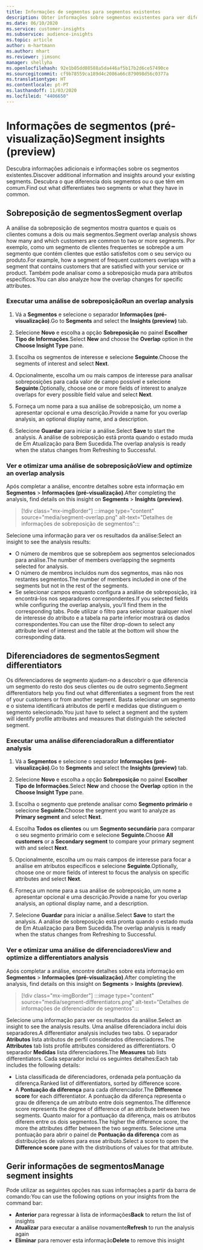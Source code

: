```yaml
---
title: Informações de segmentos para segmentos existentes
description: Obter informações sobre segmentos existentes para ver diferenças e pontos em comum.
ms.date: 06/10/2020
ms.service: customer-insights
ms.subservice: audience-insights
ms.topic: article
author: m-hartmann
ms.author: mhart
ms.reviewer: jimsonc
manager: shellyha
ms.openlocfilehash: 92e1b05dd08588a5da446af5b17b2d6ce57490ce
ms.sourcegitcommit: cf9b78559ca189d4c2086a66c879098d56c0377a
ms.translationtype: HT
ms.contentlocale: pt-PT
ms.lasthandoff: 11/03/2020
ms.locfileid: "4406650"
---
```

# <a name="segment-insights-preview"></a><span data-ttu-id="d3535-103">Informações de segmentos (pré-visualização)</span><span class="sxs-lookup"><span data-stu-id="d3535-103">Segment insights (preview)</span></span>

<span data-ttu-id="d3535-104">Descubra informações adicionais e informações sobre os segmentos existentes.</span><span class="sxs-lookup"><span data-stu-id="d3535-104">Discover additional information and insights around your existing segments.</span></span> <span data-ttu-id="d3535-105">Descubra o que diferencia dois segmentos ou o que têm em comum.</span><span class="sxs-lookup"><span data-stu-id="d3535-105">Find out what differentiates two segments or what they have in common.</span></span>

## <a name="segment-overlap"></a><span data-ttu-id="d3535-106">Sobreposição de segmentos</span><span class="sxs-lookup"><span data-stu-id="d3535-106">Segment overlap</span></span>

<span data-ttu-id="d3535-107">A análise da sobreposição de segmentos mostra quantos e quais os clientes comuns a dois ou mais segmentos.</span><span class="sxs-lookup"><span data-stu-id="d3535-107">Segment overlap analysis shows how many and which customers are common to two or more segments.</span></span> <span data-ttu-id="d3535-108">Por exemplo, como um segmento de clientes frequentes se sobrepõe a um segmento que contém clientes que estão satisfeitos com o seu serviço ou produto.</span><span class="sxs-lookup"><span data-stu-id="d3535-108">For example, how a segment of frequent customers overlaps with a segment that contains customers that are satisfied with your service or product.</span></span>
<span data-ttu-id="d3535-109">Também pode analisar como a sobreposição muda para atributos específicos.</span><span class="sxs-lookup"><span data-stu-id="d3535-109">You can also analyze how the overlap changes for specific attributes.</span></span>

### <a name="run-an-overlap-analysis"></a><span data-ttu-id="d3535-110">Executar uma análise de sobreposição</span><span class="sxs-lookup"><span data-stu-id="d3535-110">Run an overlap analysis</span></span>

1. <span data-ttu-id="d3535-111">Vá a **Segmentos** e selecione o separador **Informações (pré-visualização)**.</span><span class="sxs-lookup"><span data-stu-id="d3535-111">Go to **Segments** and select the **Insights (preview)** tab.</span></span>

1. <span data-ttu-id="d3535-112">Selecione **Novo** e escolha a opção **Sobreposição** no painel **Escolher Tipo de Informações**.</span><span class="sxs-lookup"><span data-stu-id="d3535-112">Select **New** and choose the **Overlap** option in the **Choose Insight Type** pane.</span></span>

1. <span data-ttu-id="d3535-113">Escolha os segmentos de interesse e selecione **Seguinte**.</span><span class="sxs-lookup"><span data-stu-id="d3535-113">Choose the segments of interest and select **Next**.</span></span>

1. <span data-ttu-id="d3535-114">Opcionalmente, escolha um ou mais campos de interesse para analisar sobreposições para cada valor de campo possível e selecione **Seguinte**.</span><span class="sxs-lookup"><span data-stu-id="d3535-114">Optionally, choose one or more fields of interest to analyze overlaps for every possible field value and select **Next**.</span></span>

1. <span data-ttu-id="d3535-115">Forneça um nome para a sua análise de sobreposição, um nome a apresentar opcional e uma descrição.</span><span class="sxs-lookup"><span data-stu-id="d3535-115">Provide a name for you overlap analysis, an optional display name, and a description.</span></span>

1. <span data-ttu-id="d3535-116">Selecione **Guardar** para iniciar a análise.</span><span class="sxs-lookup"><span data-stu-id="d3535-116">Select **Save** to start the analysis.</span></span> <span data-ttu-id="d3535-117">A análise de sobreposição está pronta quando o estado muda de Em Atualização para Bem Sucedida.</span><span class="sxs-lookup"><span data-stu-id="d3535-117">The overlap analysis is ready when the status changes from Refreshing to Successful.</span></span>

### <a name="view-and-optimize-an-overlap-analysis"></a><span data-ttu-id="d3535-118">Ver e otimizar uma análise de sobreposição</span><span class="sxs-lookup"><span data-stu-id="d3535-118">View and optimize an overlap analysis</span></span>

<span data-ttu-id="d3535-119">Após completar a análise, encontre detalhes sobre esta informação em **Segmentos** > **Informações (pré-visualização)**.</span><span class="sxs-lookup"><span data-stu-id="d3535-119">After completing the analysis, find details on this insight on **Segments** > **Insights (preview)**.</span></span>

> [!div class="mx-imgBorder"]
> :::image type="content" source="media/segment-overlap.png" alt-text="Detalhes de informações de sobreposição de segmentos":::

<span data-ttu-id="d3535-121">Selecione uma informação para ver os resultados da análise:</span><span class="sxs-lookup"><span data-stu-id="d3535-121">Select an insight to see the analysis results:</span></span>

- <span data-ttu-id="d3535-122">O número de membros que se sobrepõem aos segmentos selecionados para análise.</span><span class="sxs-lookup"><span data-stu-id="d3535-122">The number of members overlapping the segments selected for analysis.</span></span>
- <span data-ttu-id="d3535-123">O número de membros incluídos num dos segmentos, mas não nos restantes segmentos.</span><span class="sxs-lookup"><span data-stu-id="d3535-123">The number of members included in one of the segments but not in the rest of the segments.</span></span>
- <span data-ttu-id="d3535-124">Se selecionar campos enquanto configura a análise de sobreposição, irá encontrá-los nos separadores correspondentes.</span><span class="sxs-lookup"><span data-stu-id="d3535-124">If you selected fields while configuring the overlap analysis, you'll find them in the corresponding tabs.</span></span> <span data-ttu-id="d3535-125">Pode utilizar o filtro para selecionar qualquer nível de interesse do atributo e a tabela na parte inferior mostrará os dados correspondentes.</span><span class="sxs-lookup"><span data-stu-id="d3535-125">You can use the filter drop-down to select any attribute level of interest and the table at the bottom will show the corresponding data.</span></span>

## <a name="segment-differentiators"></a><span data-ttu-id="d3535-126">Diferenciadores de segmentos</span><span class="sxs-lookup"><span data-stu-id="d3535-126">Segment differentiators</span></span>

<span data-ttu-id="d3535-127">Os diferenciadores de segmento ajudam-no a descobrir o que diferencia um segmento do resto dos seus clientes ou de outro segmento.</span><span class="sxs-lookup"><span data-stu-id="d3535-127">Segment differentiators help you find out what differentiates a segment from the rest of your customers or from another segment.</span></span> <span data-ttu-id="d3535-128">Basta selecionar um segmento e o sistema identificará atributos de perfil e medidas que distinguem o segmento selecionado.</span><span class="sxs-lookup"><span data-stu-id="d3535-128">You just have to select a segment and the system will identify profile attributes and measures that distinguish the selected segment.</span></span>

### <a name="run-a-differentiator-analysis"></a><span data-ttu-id="d3535-129">Executar uma análise diferenciadora</span><span class="sxs-lookup"><span data-stu-id="d3535-129">Run a differentiator analysis</span></span>

1. <span data-ttu-id="d3535-130">Vá a **Segmentos** e selecione o separador **Informações (pré-visualização)**.</span><span class="sxs-lookup"><span data-stu-id="d3535-130">Go to **Segments** and select the **Insights (preview)** tab.</span></span>

1. <span data-ttu-id="d3535-131">Selecione **Novo** e escolha a opção **Sobreposição** no painel **Escolher Tipo de Informações**.</span><span class="sxs-lookup"><span data-stu-id="d3535-131">Select **New** and choose the **Overlap** option in the **Choose Insight Type** pane.</span></span>

1. <span data-ttu-id="d3535-132">Escolha o segmento que pretende analisar como **Segmento primário** e selecione **Seguinte**.</span><span class="sxs-lookup"><span data-stu-id="d3535-132">Choose the segment you want to analyze as **Primary segment** and select **Next**.</span></span>

1. <span data-ttu-id="d3535-133">Escolha **Todos os clientes** ou um **Segmento secundário** para comparar o seu segmento primário com e selecione **Seguinte**.</span><span class="sxs-lookup"><span data-stu-id="d3535-133">Choose **All customers** or a **Secondary segment** to compare your primary segment with and select **Next**.</span></span>

1. <span data-ttu-id="d3535-134">Opcionalmente, escolha um ou mais campos de interesse para focar a análise em atributos específicos e selecione **Seguinte**.</span><span class="sxs-lookup"><span data-stu-id="d3535-134">Optionally, choose one or more fields of interest to focus the analysis on specific attributes and select **Next**.</span></span>

1. <span data-ttu-id="d3535-135">Forneça um nome para a sua análise de sobreposição, um nome a apresentar opcional e uma descrição.</span><span class="sxs-lookup"><span data-stu-id="d3535-135">Provide a name for you overlap analysis, an optional display name, and a description.</span></span>

1. <span data-ttu-id="d3535-136">Selecione **Guardar** para iniciar a análise.</span><span class="sxs-lookup"><span data-stu-id="d3535-136">Select **Save** to start the analysis.</span></span> <span data-ttu-id="d3535-137">A análise de sobreposição está pronta quando o estado muda de Em Atualização para Bem Sucedida.</span><span class="sxs-lookup"><span data-stu-id="d3535-137">The overlap analysis is ready when the status changes from Refreshing to Successful.</span></span>

### <a name="view-and-optimize-a-differentiators-analysis"></a><span data-ttu-id="d3535-138">Ver e otimizar uma análise de diferenciadores</span><span class="sxs-lookup"><span data-stu-id="d3535-138">View and optimize a differentiators analysis</span></span>

<span data-ttu-id="d3535-139">Após completar a análise, encontre detalhes sobre esta informação em **Segmentos** > **Informações (pré-visualização)**.</span><span class="sxs-lookup"><span data-stu-id="d3535-139">After completing the analysis, find details on this insight on **Segments** > **Insights (preview)**.</span></span>

> [!div class="mx-imgBorder"]
> :::image type="content" source="media/segment-differentiators.png" alt-text="Detalhes de informações de diferenciador de segmentos":::

<span data-ttu-id="d3535-141">Selecione uma informação para ver os resultados da análise.</span><span class="sxs-lookup"><span data-stu-id="d3535-141">Select an insight to see the analysis results.</span></span> <span data-ttu-id="d3535-142">Uma análise diferenciadora inclui dois separadores.</span><span class="sxs-lookup"><span data-stu-id="d3535-142">A differentiator analysis includes two tabs.</span></span> <span data-ttu-id="d3535-143">O separador **Atributos** lista atributos de perfil considerados diferenciadores.</span><span class="sxs-lookup"><span data-stu-id="d3535-143">The **Attributes** tab lists profile attributes considered as differentiators.</span></span> <span data-ttu-id="d3535-144">O separador **Medidas** lista diferenciadores.</span><span class="sxs-lookup"><span data-stu-id="d3535-144">The **Measures** tab lists differentiators.</span></span> <span data-ttu-id="d3535-145">Cada separador inclui os seguintes detalhes:</span><span class="sxs-lookup"><span data-stu-id="d3535-145">Each tab includes the following details:</span></span>

- <span data-ttu-id="d3535-146">Lista classificada de diferenciadores, ordenada pela pontuação da diferença.</span><span class="sxs-lookup"><span data-stu-id="d3535-146">Ranked list of differentiators, sorted by difference score.</span></span>
- <span data-ttu-id="d3535-147">A **Pontuação da diferença** para cada diferenciador.</span><span class="sxs-lookup"><span data-stu-id="d3535-147">The **Difference score** for each differentiator.</span></span> <span data-ttu-id="d3535-148">A pontuação da diferença representa o grau de diferença de um atributo entre dois segmentos.</span><span class="sxs-lookup"><span data-stu-id="d3535-148">The difference score represents the degree of difference of an attribute between two segments.</span></span> <span data-ttu-id="d3535-149">Quanto maior for a pontuação da diferença, mais os atributos diferem entre os dois segmentos.</span><span class="sxs-lookup"><span data-stu-id="d3535-149">The higher the difference score, the more the attributes differ between the two segments.</span></span> <span data-ttu-id="d3535-150">Selecione uma pontuação para abrir o painel de **Pontuação da diferença** com as distribuições de valores para esse atributo.</span><span class="sxs-lookup"><span data-stu-id="d3535-150">Select a score to open the **Difference score** pane with the distributions of values for that attribute.</span></span>

## <a name="manage-segment-insights"></a><span data-ttu-id="d3535-151">Gerir informações de segmentos</span><span class="sxs-lookup"><span data-stu-id="d3535-151">Manage segment insights</span></span>

<span data-ttu-id="d3535-152">Pode utilizar as seguintes opções nas suas informações a partir da barra de comando:</span><span class="sxs-lookup"><span data-stu-id="d3535-152">You can use the following options on your insights from the command bar:</span></span>

- <span data-ttu-id="d3535-153">**Anterior** para regressar à lista de informações</span><span class="sxs-lookup"><span data-stu-id="d3535-153">**Back** to return the list of insights</span></span>
- <span data-ttu-id="d3535-154">**Atualizar** para executar a análise novamente</span><span class="sxs-lookup"><span data-stu-id="d3535-154">**Refresh** to run the analysis again</span></span>
- <span data-ttu-id="d3535-155">**Eliminar** para remover esta informação</span><span class="sxs-lookup"><span data-stu-id="d3535-155">**Delete** to remove this insight</span></span>
